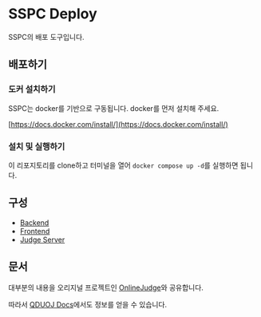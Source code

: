 # SSPC Deploy

SSPC의 배포 도구입니다.

## 배포하기

### 도커 설치하기

SSPC는 docker를 기반으로 구동됩니다. docker를 먼저 설치해 주세요.

[https://docs.docker.com/install/](https://docs.docker.com/install/)

### 설치 및 실행하기

이 리포지토리를 clone하고 터미널을 열어 `docker compose up -d`를 실행하면 됩니다.

## 구성

- [Backend](https://github.com/SSPCOJ/backend)
- [Frontend](https://github.com/SSPCOJ/frontend)
- [Judge Server](https://github.com/SSPCOJ/judgeserver)

## 문서

대부분의 내용을 오리지널 프로젝트인 [OnlineJudge](https://github.com/QingdaoU/OnlineJudge)와 공유합니다.

따라서 [QDUOJ Docs](https://opensource.qduoj.com/#/)에서도 정보를 얻을 수 있습니다.